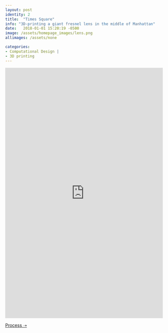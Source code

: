 ```yaml
---
layout: post
identity: 2
title:  "Times Square"
info: "3D-printing a giant fresnel lens in the middle of Manhattan"
date:   2018-01-01 15:20:19 -0500
image: /assets/homepage_images/lens.png
allimages: /assets/none

categories:
- Computational Design |
- 3D printing
---
```


<iframe src="https://player.vimeo.com/video/265912397?autoplay=1&loop=1&autopause=0" width="100%" height="800px;" frameborder="0" webkitallowfullscreen mozallowfullscreen allowfullscreen></iframe>

<a href="https://formlabs.com/blog/times-square-3d-printed-fresnel-lens/" target="_blank" class="bigbutton">Process ➝</a>

